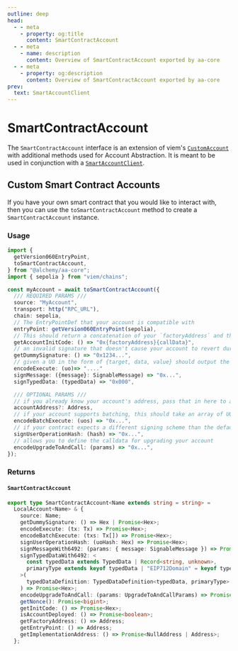 ```yaml
---
outline: deep
head:
  - - meta
    - property: og:title
      content: SmartContractAccount
  - - meta
    - name: description
      content: Overview of SmartContractAccount exported by aa-core
  - - meta
    - property: og:description
      content: Overview of SmartContractAccount exported by aa-core
prev:
  text: SmartAccountClient
---
```


# SmartContractAccount

The `SmartContractAccount` interface is an extension of viem's [`CustomAccount`](https://viem.sh/docs/accounts/custom) with additional methods used for Account Abstraction. It is meant to be used in conjunction with a [`SmartAccountClient`](/packages/aa-core/smart-account-client/).

## Custom Smart Contract Accounts

If you have your own smart contract that you would like to interact with, then you can use the `toSmartContractAccount` method to create a `SmartContractAccount` instance.

### Usage

```ts
import {
  getVersion060EntryPoint,
  toSmartContractAccount,
} from "@alchemy/aa-core";
import { sepolia } from "viem/chains";

const myAccount = await toSmartContractAccount({
  /// REQUIRED PARAMS ///
  source: "MyAccount",
  transport: http("RPC_URL"),
  chain: sepolia,
  // The EntryPointDef that your account is compatible with
  entryPoint: getVersion060EntryPoint(sepolia),
  // This should return a concatenation of your `factoryAddress` and the `callData` for your factory's create account method
  getAccountInitCode: () => "0x{factoryAddress}{callData}",
  // an invalid signature that doesn't cause your account to revert during validation
  getDummySignature: () => "0x1234...",
  // given a UO in the form of {target, data, value} should output the calldata for calling your contract's execution method
  encodeExecute: (uo)=> "...."
  signMessage: ({message}: SignableMessage) => "0x...",
  signTypedData: (typedData) => "0x000",

  /// OPTIONAL PARAMS ///
  // if you already know your account's address, pass that in here to avoid generating a new counterfactual
  accountAddress?: Address,
  // if your account supports batching, this should take an array of UOs and return the calldata for calling your contract's batchExecute method
  encodeBatchExecute: (uos) => "0x...",
  // if your contract expects a different signing scheme than the default signMessage scheme, you can override that here
  signUserOperationHash: (hash) => "0x...",
  // allows you to define the calldata for upgrading your account
  encodeUpgradeToAndCall: (params) => "0x...",
});
```

### Returns

#### `SmartContractAccount`

```ts
export type SmartContractAccount<Name extends string = string> =
  LocalAccount<Name> & {
    source: Name;
    getDummySignature: () => Hex | Promise<Hex>;
    encodeExecute: (tx: Tx) => Promise<Hex>;
    encodeBatchExecute: (txs: Tx[]) => Promise<Hex>;
    signUserOperationHash: (uoHash: Hex) => Promise<Hex>;
    signMessageWith6492: (params: { message: SignableMessage }) => Promise<Hex>;
    signTypedDataWith6492: <
      const typedData extends TypedData | Record<string, unknown>,
      primaryType extends keyof typedData | "EIP712Domain" = keyof typedData
    >(
      typedDataDefinition: TypedDataDefinition<typedData, primaryType>
    ) => Promise<Hex>;
    encodeUpgradeToAndCall: (params: UpgradeToAndCallParams) => Promise<Hex>;
    getNonce(): Promise<bigint>;
    getInitCode: () => Promise<Hex>;
    isAccountDeployed: () => Promise<boolean>;
    getFactoryAddress: () => Address;
    getEntryPoint: () => Address;
    getImplementationAddress: () => Promise<NullAddress | Address>;
  };
```

